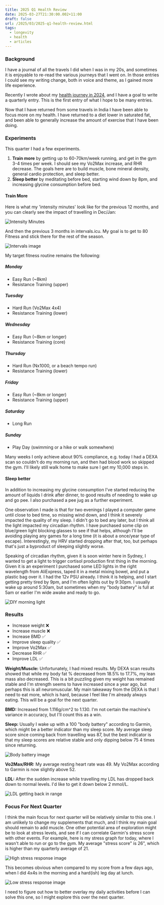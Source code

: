 ```yaml
---
title: 2025 Q1 Health Review
date: 2025-03-27T21:30:00.002+11:00
draft: false
url: /2025/03/2025-q1-health-review.html
tags:
  - longevity
  - health
  - articles
---
```

### Background

I have a journal of all the travels I did when I was in my 20s, and sometimes it is enjoyable to re-read the various journeys that I went on.  In those entries I could see my writing change, both in voice and theme, as I gained more life experience.

Recently I wrote about my [health journey in 2024](/2025/01/state-of-health-2024.html), and I have a goal to write a quarterly entry. This is the first entry of what I hope to be many entries.

Now that I have returned from some travels in India I have been able to focus more on my health. I have returned to a diet lower in saturated fat, and been able to generally increase the amount of exercise that I have been doing.

### Experiments

This quarter I had a few experiments.

1. **Train more** by getting up to 60-70km/week running, and get in the gym 3-4 times per week. I should see my Vo2Max increase, and RHR decrease. The goals here are to build muscle, bone mineral density, general cardio protection, and sleep better.
2. **Sleep better** by meditating before bed, starting wind down by 8pm, and increasing glycine consumption before bed.

#### Train More

Here is what my 'intensity minutes' look like for the previous 12 months, and you can clearly see the impact of travelling in Dec/Jan:

![Intensity Minutes](IntensityMinutes.png)

And then the previous 3 months in intervals.icu. My goal is to get to 80 Fitness and stick there for the rest of the season.

![Intervals image](intervals.png)

My target fitness routine remains the following:

##### Monday

* Easy Run (~8km)
* Resistance Training (upper)

##### Tuesday

* Hard Run (Vo2Max 4x4)
* Resistance Training (lower)

##### Wednesday

* Easy Run (~8km or longer)
* Resistance Training (core)

##### Thursday

* Hard Run (Nx1000, or a beach tempo run)
* Resistance Training (lower)

##### Friday

* Easy Run (~8km or longer)
* Resistance Training (upper)

##### Saturday

* Long Run

##### Sunday

* Play Day (swimming or a hike or walk somewhere)

Many weeks I only achieve about 90% compliance, e.g. today I had a DEXA scan so couldn't do my morning run, and then had blood work so skipped the gym. I'll likely still walk home to make sure I get my 10,000 steps in.

#### Sleep better

In addition to increasing my glycine consumption I've started reducing the amount of liquids I drink after dinner, to good results of needing to wake up and go pee. I also purchased a pee jug as a further experiment.

One observation I made is that for two evenings I played a computer game until close to bed time, so missing wind down, and I think it severely impacted the quality of my sleep. I didn't go to bed any later, but I think all the light impacted my circadian rhythm. I have purchased some clip on blue/green light blocking glasses to see if that helps, although I'll be avoiding playing any games for a long time (it is about a once/year type of escape). Interestingly, my HRV started dropping after that, too, but perhaps that's just a byproduct of sleeping slightly worse.

Speaking of circadian rhythm, given it is soon winter here in Sydney, I wanted to get a light to trigger cortisol production first thing in the morning. Given it is an experiment I purchased some LED lights in the right wavelength from AliExpress, taped it in a metal mixing bowel, and put a plastic bag over it. I had the 12v PSU already. I think it is helping, and I start getting pretty tired by 9pm, and I'm often lights out by 9:30pm. I usually wake up around 5:30am, but sometimes when my "body battery" is full at 5am or earlier I'm wide awake and ready to go.

![DIY morning light](IMG_4481.jpeg)  

### Results

* Increase weight ❌
* Increase muscle ❌
* Increase BMD ✅
* Improve sleep quality ✅
* Improve Vo2Max ✅
* Decrease RHR ✅
* Improve LDL ✅

**Weight/Muscle:** Unfortunately, I had mixed results. My DEXA scan results showed that while my body fat % decreased from 18.5% to 17.7%, my lean mass also decreased. This is a bit puzzling given my weight has remained stable and I'm strength seems to have increased since a year ago, but perhaps this is all neuromuscular. My main takeaway from the DEXA is that I need to eat more, which is hard, because I feel like I'm already always eating. This will be a goal for the next quarter.

**BMD:** Increased from 1.116g/cm^2 to 1.130. I'm not certain the machine's variance in accuracy, but I'll count this as a win.

**Sleep:** Usually I wake up with a 100 "body battery" according to Garmin, which might be a better indicator than my sleep score. My average sleep score since coming back from travelling was 87, but the best indicator is that my sleep scores are relative stable and only dipping below 75 4 times since returning.

![Body battery image](Sleep.png)

**Vo2Max/RHR:** My average resting heart rate was 49. My Vo2Max according to Garmin is now slightly above 52.

**LDL:** After the sudden increase while travelling my LDL has dropped back down to normal levels. I'd like to get it down below 2 mmol/L.

![LDL getting back in range](IMG_13EACB6549C5-1.jpeg)

### Focus For Next Quarter

I think the main focus for next quarter will be relatively similar to this one. I am unlikely to change my supplements that much, and I think my main goal should remain to add muscle. One other potential area of exploration might be to look at stress levels, and see if I can correlate Garmin's stress score with other events. For example, here is my stress graph for today, where I wasn't able to run or go to the gym. My average "stress score" is 26", which is higher than my quarterly average of 21.

![High stress response image](StressHigh.png)

This becomes obvious when compared to my score from a few days ago, when I did 4x4s in the morning and a hard(ish) leg day at lunch.

![Low stress response image](LowStress.png)

I need to figure out how to better overlay my daily activities before I can solve this one, so I might explore this over the next quarter.
